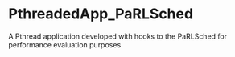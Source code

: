 # PthreadedApp_PaRLSched
A Pthread application developed with hooks to the PaRLSched for performance evaluation purposes
